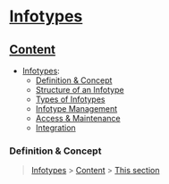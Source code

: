 # [Infotypes](#Infotypes)


## [Content](#content)

- [Infotypes](Infotypes.md):
    - [Definition & Concept](#concept)
    - [Structure of an Infotype](#)
    - [Types of Infotypes](#)
    - [Infotype Management](#)
    - [Access & Maintenance](#)
    - [Integration](#)


### Definition & Concept

> [Infotypes](#Infotypes) > [Content](#content) > [This section](#concept)
